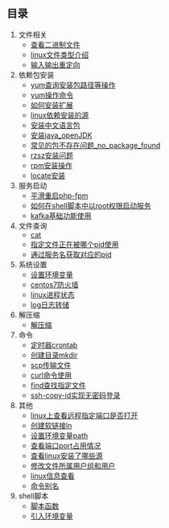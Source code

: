 ## 目录

1. 文件相关
    -   [查看二进制文件](./file/二进制文件.md)
    -   [linux文件类型介绍](./file/linux文件类型介绍.md)
    -   [输入输出重定向](./file/输入输出重定向.md)
2. 依赖包安装
    -   [yum查询安装包路径等操作](./lib/yum安装等操作.md)
    -   [yum操作命令](./lib/yum操作命令.md)
    -   [如何安装扩展](./lib/如何安装扩展.md)
    -   [linux依赖安装的源](./lib/linux依赖安装的源.md)
    -   [安装中文语言包](./lib/中文语言包.md)
    -   [安装java_openJDK](./lib/安装java_openJDK.md)
    -   [常见的包不存在问题_no_package_found](./lib/常见的包不存在问题.md)
    -   [rzsz安装问题](./lib/rzsz安装问题.md)
    -   [rpm安装操作](./lib/rpm安装操作.md)
    -   [locate安装](./lib/locate安装.md)
3. 服务启动
    -   [平滑重启php-fpm](./service/php-fpm.md)
    -   [如何在shell脚本中以root权限启动服务](./service/如何在shell脚本中以root权限启动服务.md)
    -   [kafka基础功能使用](./service/kafka基础功能使用.md)
4. 文件查询
    -   [cat](./file_check/cat.md)
    -   [指定文件正在被哪个pid使用](./file_check/指定文件正在被哪个pid使用.md)
    -   [通过服务名获取对应的pid](./file_check/通过服务名获取对应的pid.md)
5. 系统设置
    -   [设置环境变量](./setting/设置环境变量.md)
    -   [centos7防火墙](./setting/centos7防火墙设置.md)
    -   [linux进程状态](./setting/linux进程状态.md)
    -   [log日志转储](./setting/log日志转储.md)
6. 解压缩
    -   [解压缩](./compress/解压缩.md)
7.  命令
    -   [定时器crontab](./command/定时器crontab.md)
    -   [创建目录mkdir](./command/创建目录mkdir.md)
    -   [scp传输文件](./command/scp传输文件.md)
    -   [curl命令使用](./command/curl命令使用.md)
    -   [find查找指定文件](./command/find查找指定文件.md)
    -   [ssh-copy-id实现无密码登录](./command/ssh-copy-id实现无密码登录.md)
8. 其他
    -   [linux上查看远程指定端口是否打开](./other/linux上查看远/程指定端口是否打开.md)
    -   [创建软链接ln](./other/创建软链接.md)
    -   [设置环境变量path](./other/设置环境变量path.md)
    -   [查看端口port占用情况](./other/查看端口port占用情况.md)
    -   [查看linux安装了哪些源](./other/查看linux安装了哪些源.md)
    -   [修改文件所属用户组和用户](./other/修改文件所属用户组和用户.md)
    -   [linux信息查看](./other/linux信息查看.md)
    -   [命令别名](./other/命令别名.md)
9. shell脚本
    -   [脚本函数](./shell/脚本函数.md)
    -   [引入环境变量](./shell/引入环境变量.md)